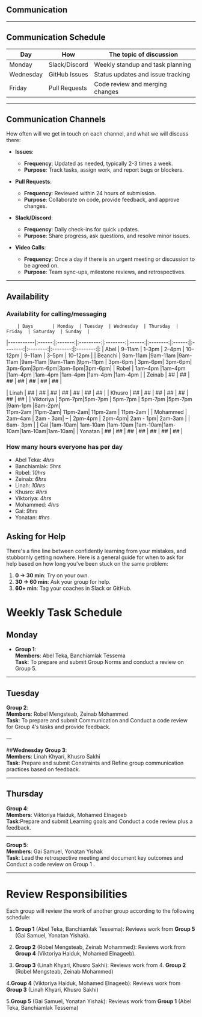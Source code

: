 ## Communication
______________________________________________________________________

## Communication Schedule

| Day        | How              | The topic of discussion            |
|-------------|-------------------|------------------------------------------|
| Monday     | Slack/Discord    | Weekly standup and task planning  |
| Wednesday  | GitHub Issues    | Status updates and issue tracking |
| Friday     | Pull Requests    | Code review and merging changes   |

______________________________________________________________________

## Communication Channels

How often will we get in touch on each channel, and what we will discuss there:

- **Issues**:  
  - **Frequency**: Updated as needed, typically 2-3 times a week.  
  - **Purpose**: Track tasks, assign work, and report bugs or blockers.

- **Pull Requests**:  
  - **Frequency**: Reviewed within 24 hours of submission.  
  - **Purpose**: Collaborate on code, provide feedback, and approve changes.

- **Slack/Discord**:  
  - **Frequency**: Daily check-ins for quick updates. 
  - **Purpose**: Share progress, ask questions, and resolve minor issues.

- **Video Calls**:  
  - **Frequency**: Once a day if there is an urgent meeting or discussion to be agreed on.  
  - **Purpose**: Team sync-ups, milestone reviews, and retrospectives.
______________________________________________________________________

## Availability

### Availability for calling/messaging
        | Days       | Monday  | Tuesday  | Wednesday  | Thursday  | Friday  | Saturday  | Sunday  |
|-----------|:------:|:-------:|:---------:|:--------:|:------:|:--------:|:------:|:--------:|:--------:|:--------:|:--------:|:
| Abel              | 9–11am | 1–3pm   | 2–4pm     | 10–12pm  | 9–11am | 3–5pm    | 10–12pm |
| Beanchi        | 9am-11am |9am-11am |9am-11am |9am-11am  |9am-11am  |9pm-11pm |
3pm-6pm | 3pm-6pm| 3pm-6pm| 3pm-6pm|3pm-6pm|3pm-6pm|3pm-6pm| 
| Robel           | 1am–4pm |1am–4pm |1am–4pm |1am–4pm |1am–4pm |1am–4pm |1am–4pm |
| Zeinab         | ##  | ##  | ##   | ##    | ##  | ##   | ##   |

| Linah          | ##  | ##  | ##   | ##    | ##  | ##   | ##   |
| Khusro          | ##  | ##  | ##   | ##    | ##  | ##   | ##   |
| Viktoriya        | 5pm-7pm|5pm-7pm  | 5pm-7pm  | 5pm-7pm  |5pm-7pm  |9am-1pm  |8am-2pm|  
                       11pm-2am |11pm-2am| 11pm-2am| 11pm-2am | 11pm-2am |
| Mohammed   | 2am–4am | 2am - 3am|       –     | 2pm-4pm | 2pm-4pm| 2am - 1pm| 2am-3am |
											  | 6am- 3pm |
| Gai              |1am-10am| 1am-10am |1am-10am |1am-10am|1am-10am|1am-10am|1am-10am|
| Yonatan         | ##  | ##  | ##   | ##    | ##  | ##   | ##   |


### How many hours everyone has per day

- Abel Teka: _4hrs_
- Banchiamlak: _5hrs_
- Robel: _10hrs_
- Zeinab: _6hrs_
- Linah: _10hrs_
- Khusro: _#hrs_
- Viktoriya: _4hrs_
- Mohammed: _4hrs_
- Gai: _9hrs_
- Yonatan: _#hrs_

## Asking for Help

There's a fine line between confidently learning from your mistakes, and stubbornly getting nowhere. Here is a general guide for when to ask for help based on how long you've been stuck on the same problem:

1. **0 -> 30 min**: Try on your own.  
2. **30 -> 60 min**: Ask your group for help.  
3. **60+ min**: Tag your coaches in Slack or GitHub.


# Weekly Task Schedule


## **Monday**
- **Group 1**:  
  **Members**: Abel Teka, Banchiamlak Tessema  
  **Task**: To prepare and submit Group Norms and conduct a review on Group 5.

---

## **Tuesday**
  **Group 2**:  
  **Members**: Robel Mengsteab, Zeinab Mohammed  
  **Task**: To prepare and submit Communication and Conduct a code review for Group 4’s tasks and provide feedback.

—

##**Wednesday**
  **Group 3**:  
  **Members**: Linah Khyari, Khusro Sakhi  
  **Task**: Prepare and submit Constraints and Refine group communication practices based on feedback.

---

## **Thursday**

  **Group 4**:  
  **Members**: Viktoriya Haiduk, Mohamed Elnageeb  
  **Task**:Prepare and submit Learning goals and Conduct a code review plus a feedback.

---

  **Group 5**:  
  **Members**: Gai Samuel, Yonatan Yishak  
  **Task**: Lead the retrospective meeting and document key outcomes and Conduct a code review on Group 1 .

---

# Review Responsibilities
Each group will review the work of another group according to the following schedule:

1. **Group 1** (Abel Teka, Banchiamlak Tessema): Reviews work from **Group 5** (Gai Samuel, Yonatan Yishak).

2. **Group 2** (Robel Mengsteab, Zeinab Mohammed): Reviews work from **Group 4** (Viktoriya Haiduk, Mohamed Elnageeb).

3. **Group 3** (Linah Khyari, Khusro Sakhi): Reviews work from 4. **Group 2** (Robel Mengsteab, Zeinab Mohammed)

4.**Group 4** (Viktoriya Haiduk, Mohamed Elnageeb): Reviews work from **Group 3** (Linah Khyari, Khusro Sakhi)

5.**Group 5** (Gai Samuel, Yonatan Yishak): Reviews work from **Group 1** (Abel Teka, Banchiamlak Tessema)
